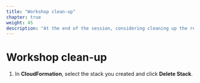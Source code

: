 ```yaml
---
title: "Workshop clean-up"
chapter: true
weight: 45
description: "At the end of the session, considering cleaning up the resources that were created.  AWS only charges for consumed resources."
---
```


# Workshop clean-up


1. In **CloudFormation**, select the stack you created and click **Delete Stack**.


